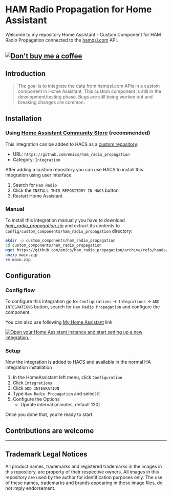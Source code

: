 # HAM Radio Propagation for Home Assistant

Welcome to my repository Home Assistant - Custom Component for HAM Radio Propagation connected to the [hamqsl.com][hamqsl] API.

[![Don't buy me a coffee](https://img.shields.io/static/v1.svg?label=Don't%20buy%20me%20a%20coffee&message=🔔&color=black&logo=buy%20me%20a%20coffee&logoColor=white&labelColor=6f4e37)](https://paypal.me/macedonio)
---

## Introduction

> The goal is to integrate the data from hamqsl.com APIs in a custom component in Home Assistant.
> This custom component is still in the development/testing phase. 
> Bugs are still being worked out and breaking changes are common.

## Installation

### Using [Home Assistant Community Store](https://hacs.xyz/) (recommended)

This integration can be added to HACS as a [custom repository](https://hacs.xyz/docs/faq/custom_repositories):

* URL: `https://github.com/emics/ham_radio_propagation`
* Category: `Integration`

After adding a custom repository you can use HACS to install this integration using user interface.

1. Search for `Ham Radio`
2. Click the `INSTALL THIS REPOSITORY IN HACS` button
3. Restart Home Assistant

### Manual

To install this integration manually you have to download [*ham_radio_propagation.zip*](https://github.com/emics/ham_radio_propagation/archive/refs/heads/main.zip) and extract its contents to `config/custom_components/ham_radio_propagation` directory:

```bash
mkdir -p custom_components/ham_radio_propagation
cd custom_components/ham_radio_propagation
wget https://github.com/emics/ham_radio_propagation/archive/refs/heads/main.zip
unzip main.zip
rm main.zip
```

## Configuration

### Config flow

To configure this integration go to: `Configurations` -> `Integrations` -> `ADD INTEGRATIONS` button, search for `Ham Radio Propagation` and configure the component.

You can also use following [My Home Assistant](http://my.home-assistant.io/) link

[![Open your Home Assistant instance and start setting up a new integration.](https://my.home-assistant.io/badges/config_flow_start.svg)](https://my.home-assistant.io/redirect/config_flow_start/?domain=ham_radio_propagation)

### Setup 

Now the integration is added to HACS and available in the normal HA integration installation

1. In the HomeAssistant left menu, click `Configuration`
2. Click `Integrations`
3. Click `ADD INTEGRATION`
4. Type `Ham Radio Propagation` and select it
5. Configure the Options
   * Update interval (minutes, default 120)

Once you done that, you’re ready to start.



## Contributions are welcome

---

## Trademark Legal Notices

All product names, trademarks and registered trademarks in the images in this repository, are property of their respective owners.
All images in this repository are used by the author for identification purposes only.
The use of these names, trademarks and brands appearing in these image files, do not imply endorsement.

<!--- hacs -->
[hacs]: https://github.com/custom-components/hacs
[hacs_faq_custom]: https://hacs.xyz/docs/faq/custom_repositories
[hacs_custom]: https://img.shields.io/badge/HACS-Custom-41BDF5.svg
[hacs_integration]: https://github.com/hacs/integration

<!--- External Link -->
[hamqsl]: http://www.hamqsl.com/

